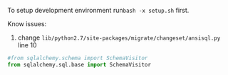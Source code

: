 To setup development environment run`bash -x setup.sh` first.

Know issues:

1. change `lib/python2.7/site-packages/migrate/changeset/ansisql.py` line 10
```python
#from sqlalchemy.schema import SchemaVisitor
from sqlalchemy.sql.base import SchemaVisitor
```

